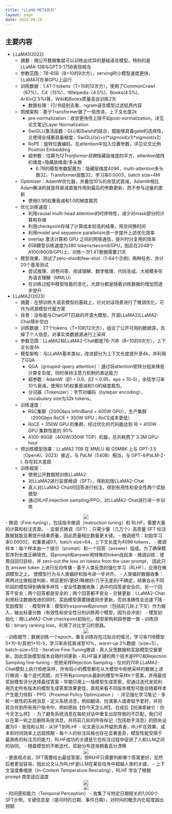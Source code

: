 ```yaml
---
title: "LLaMA-META系列"
layout: page
date: 2024-09-28
---
```


## 主要内容

- LLaMA1(2022)
    - 摘要：用公开数据集就可以训练出优异的基础语言模型，特别的是LLaMA-13B与GPT3-175B表现相当
    - 参数范围：7B-65B（B=10的9次方），serving时小模型速度更快，LLaMA可在单GPU上运行
    - 训练数据：1.4T个tokens（T=10的12次方），使用了CommonCrawl（67%）、C4（15%）、Wikipedia（4.5%)、Books(4.5%)、ArXiv(2.5%)等，Wiki和Books质量高会训练2次
        - 数据处理：行/书级别去重、ngram语言模型过滤低质内容
    - 网络架构：基于Transformer做了一些改进，上下文长度2k
        - pre-normalization：收敛更快但上限不如post-normalization，详见论文笔记Layer Normalization
        - SwiGLU激活函数：GLU和Swish的结合，既能够具备gate的选择性，又使得全域都具备梯度，SwiGLU(x)=x1*sigmoid(x1)*sigmoid(x2)
        - RoPE：旋转位置编码，在attention中加入位置参数，详见论文比例Position Embedding
        - 超参数：估算为12*Tranformer层数*隐藏层维度的平方，attention矩阵的维度=隐藏层维度/多头数
            - 6.7B的模型参数配置为：隐藏层维度4096，multi-attention多头数32，Transformer层数32，学习率0.0003，batch size=4M
    - Optimizer：AdamW优化器，并叠加10%的余弦式衰减，AdamW相比Adam解决的就是将衰减直接作用到最后的参数更新，而不参与动量的更新
        - 使用0.1的权重衰减和1.0的梯度裁剪
    - 优化训练速度：
        - 利用causal multi-head attention的时序特性，减少对mask部分的计算和存储
        - 利用checkpoint存储了计算成本较高的结果，用空间换时间
        - 利用model and sequence parallelism进一步提升上述优化效率
        - overlap 激活计算和 GPU 之间的网络通信，提升时分复用的效率
        - 65B模型训练速度为380 tokens/second/GPU，因此在2048个A100/80GB/GPU上，训练一次1.4T数据需要21天
    - 模型效果，测试了zero-shot和few-shot（1-64个示例）两种任务，共计20个基准测试
        - 尝试推理、闭卷问答、阅读理解、数学推理、代码生成、大规模多任务语言理解（MMLU）
        - 在训练过程中模型性能的变化，大部分都是随着训练数据的增加而逐步提升
- LLaMA2(2023)
    - 摘要：在预训练大语言模型的基础上，针对对话场景进行了微调优化，可作为闭源模型代替方案
    - 背景：没有能与ChatGPT匹敌的开源大模型，开源LLaMA2/LLaMA2-Chat填补空白
    - 训练数据：2T个tokens（T=10的12次方），组合了公开可用的数据源，去掉了个人信息，对事实类数据源进行上采样
    - 参数范围：LLaMA2和LLaMA2-Chat都是7B-70B（B=10的9次方），上下文长度4k
    - 模型架构：与LLaMA基本类似，改进部分为上下文长度提升至4k，并利用了GQA
        - QGA（grouped-query attention）：通过将attention矩阵分组来降低计算复杂度，同时保持注意力机制的表达能力
        - 超参数：AdamW（β1 = 0.9，β2 = 0.95，eps = 10-5），余弦学习率10%衰减，使用0.1的权重衰减和1.0的梯度裁剪。
        - 分词器（Tokenizer）：字节对编码（bytepair encoding），vocabulary size为32k tokens。
    - 训练速度：
        - RSC集群（200Gbps InfiniBand + 400W GPU），生产集群（200Gbps RoCE + 350W GPU；RoCE成本更低）
        - RoCE + 350W GPU 的集群，经过优化的代码能达到 IB + 400W GPU 集群性能的 90%
        - A100-80GB（400W/350W TDP）机器，总共耗费了 3.3M GPU-hour
    - 预训练模型效果：LLaMA2 70B 在 MMLU 和 GSM8K 上与 GPT-3.5（OpenAI，2023）接近，与 PaLM（540B）相当，与 GPT-4/PaLM-2-L 存在较大差距
    - 训练框架：
        - 使用公开数据预训练LLaMA2
        - 对LLaMA2进行监督微调（SFT），得到初版LLaMA2-Chat
        - 真人对LLaMA2-Chat的回答进行标注，得到有用性和安全性两个奖励模型
        - 通过RLHF/rejection sampling/PPO，对LLaMA2-Chat进行进一步训练
<div style="text-align: center"><img src="/wiki/attach/images/LLaMA-01.png" style="max-width:800px"></div>
    - 微调（Fine-tuning），包括指令微调（instruction tuning）和 RLHF，需要大量的计算和标注资源。
        - 监督式微调（SFT）：只需少量（几万个）高质量 SFT 标注数据就能显著提升结果质量，因此质量相比数量更关键。
        - 微调细节：初始学习率0.00002，权重衰减0.1，batch size=64，上下文长度为4096 tokens，
        - 微调样本：每个样本由一个提示（prompt）和一个回答（answer）组成，为了确保模型序列长度正确填充，将prompt和answer用特殊的token连起来
        - 微调训练：使用自回归目标，并 zero-out the loss on tokens from the user prompt， 因此只在 answer token 上进行反向传播
    - 基于人类反馈的强化学习（RLHF），应用在微调模型之上， 使模型行为与人类偏好和指令进一步对齐。
        - 人类偏好数据收集：两两对比做程度判断，明显更好/更好/略微好/几乎无差别/不确定，结果会从不同阶段的模型得到确保多样性
        - 安全性数据收集：选中的回答是安全的，另一个回答不安全；两个回答都是安全的；两个回答都不安全
        - 交替更新：LLaMA2-Chat利用标注数据改进的同时，奖励模型需要随着同步更新，否则准确性会迅速下降
        - 奖励模型：
            - 模型样本：模型的response和prompt（包括前几轮上下文）作为输入，输出标量分数（有效性和安全性分别训练两个模型，因为会冲突）
            - 模型初始化：用LLaMA2-Chat checkpoint初始化，模型架构和超参数一致
            - 训练目标：binary ranking loss，利用了对比学习的思路。
<div style="text-align: center"><img src="/wiki/attach/images/LLaMA-02.png" style="max-width:300px"></div>
            - 训练细节：数据训练一个epoch，重复训练存在过拟合的情况，学习率70B模型5*10-6/其他1*10-5，学习率余弦衰减至10%，warm-up 3%数据（size=5），batch-size=512
        - Iterative Fine-Tuning微调
            - 真人反馈数据和奖励模型交替更新，因此奖励模型版本会随时间更新
            - RLHF最关键的两个技术是PPO和Rejection Sampling fine-tuning
        - 拒绝采样Rejection Sampling
            - 仅对的70B LLaMA2-Chat模型上执行拒绝采样，所有较小的模型都在从大模型中拒绝采样的数据上进行微调
            - 每个迭代周期，对于所有prompt从最新的模型中采样k个答案，并用最佳奖励模型评分选择最佳答案
            - 早期只用上一版模型生成答案，但通过迭代发现利用历史所有版本的模型生成答案效果更佳，直观来看不同版本模型可能会随着样本产生能力倾斜
        - PPO（Proximal Policy Optimization ）
            - 详见强化学习笔记
    - 多轮一致性的系统消息
        - 定义系统消息，例如翻译、扮演某人或者赋予爱好，并将其合并到所有用户指令中，例如原始【你今天怎么样】，合成后【扮演拿破仑：你今天怎么样】
        - 为了避免系统消息在每轮对话中重复出现导致的不匹配，我们可以在第一轮之后删除系统消息，并将前几轮的所有标记（包括助手消息）的损失设置为0
    - 发现和认知
        - 从SFT到RLHF
            - 论文表示从怀疑到真香，RLHF在效果、成本和时间效率上远超预期
            - 每个人的标注风格也存在显著差异，模型性能受限于最熟练的标注员的能力，RLHF成功的关键是它在标注过程中促进了人和LLM之间的协同，
            - 随着模型的不断迭代，奖励分布逐渐朝着高分漂移
<div style="text-align: center"><img src="/wiki/attach/images/LLaMA-03.png" style="max-width:800px"></div>
            - 更直观点说，SFT需要给出最佳答案，但RLHF只需要判断哪个答案更好，显然后者更加容易，因此论文认为RLHF是LLM在某些任务中超越人类的关键。
        - 上下文温度重缩放（In-Context Temperature Rescaling），RLHF 学会了根据 prompt 类型适应温度
<div style="text-align: center"><img src="/wiki/attach/images/LLaMA-04.png" style="max-width:800px"></div>
<div style="text-align: center"><img src="/wiki/attach/images/LLaMA-05.png" style="max-width:800px"></div>
        - 时间感知能力（Temporal Perception）
            - 收集了与特定日期相关的1,000个SFT示例，关键信息是（提问时的日期、事件日期），对时间的概念内化程度超出预期



